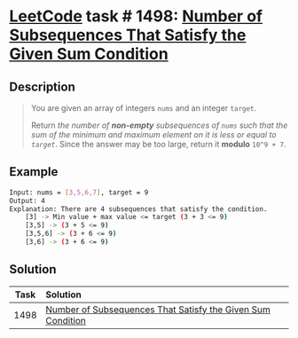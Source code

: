 # [LeetCode][leetcode] task # 1498: [Number of Subsequences That Satisfy the Given Sum Condition][task]

Description
-----------

> You are given an array of integers `nums` and an integer `target`.
> 
> Return _the number of **non-empty** subsequences of `nums` such that
> the sum of the minimum and maximum element on it is less or equal to `target`_.
> Since the answer may be too large, return it **modulo** `10^9 + 7`.

Example
-------

```sh
Input: nums = [3,5,6,7], target = 9
Output: 4
Explanation: There are 4 subsequences that satisfy the condition.
    [3] -> Min value + max value <= target (3 + 3 <= 9)
    [3,5] -> (3 + 5 <= 9)
    [3,5,6] -> (3 + 6 <= 9)
    [3,6] -> (3 + 6 <= 9)
```

Solution
--------

| Task | Solution                                                                |
|:----:|:------------------------------------------------------------------------|
| 1498 | [Number of Subsequences That Satisfy the Given Sum Condition][solution] |


[leetcode]: <http://leetcode.com/>
[task]: <https://leetcode.com/problems/number-of-subsequences-that-satisfy-the-given-sum-condition/>
[solution]: <https://github.com/wellaxis/praxis-leetcode/blob/main/src/main/java/com/witalis/praxis/leetcode/task/h15/p1498/option/Practice.java>
